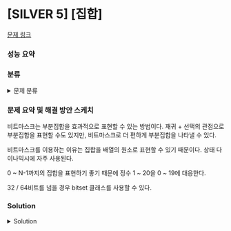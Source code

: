 # [SILVER 5] [집합]

[문제 링크](https://www.acmicpc.net/problem/11723) 

### 성능 요약

### 분류

<details><summary>문제 분류</summary> 

[비트마스크]

</details>

### 문제 요약 및 해결 방안 스케치

비트마스크는 부분집합을 효과적으로 표현할 수 있는 방법이다. 재귀 + 선택의 관점으로 부분집합을 표현할 수도 있지만, 비트마스크로 더 편하게 부분집합을 나타낼 수 있다. 

비트마스크를 이용하는 이유는 집합을 배열의 원소로 표현할 수 있기 때문이다. 상태 다이나믹시에 자주 사용된다. 

0 ~ N-1까지의 집합을 표현하기 좋기 때문에 정수 1 ~ 20을 0 ~ 19에 대응한다. 

32 / 64비트를 넘을 경우 bitset 클래스를 사용할 수 있다. 

### Solution

<details><summary>Solution</summary> 

[Source Code]

</details>
